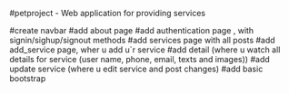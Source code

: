 #petproject - Web application for providing services

#create navbar
#add about page
#add authentication page , with signin/sighup/signout methods
#add services page with all posts
#add add_service page, wher u add u`r service
#add detail (where u watch all details for service (user name, phone, email, texts and images))
#add update service (where u edit service and post changes)
#add basic bootstrap

